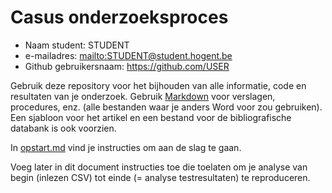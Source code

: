 # Casus onderzoeksproces

- Naam student: STUDENT
- e-mailadres: <mailto:STUDENT@student.hogent.be>
- Github gebruikersnaam: <https://github.com/USER>

Gebruik deze repository voor het bijhouden van alle informatie, code en resultaten van je onderzoek. Gebruik [Markdown](https://guides.github.com/features/mastering-markdown/) voor verslagen, procedures, enz. (alle bestanden waar je anders Word voor zou gebruiken). Een sjabloon voor het artikel en een bestand voor de bibliografische databank is ook voorzien.

In [opstart.md](opstart.md) vind je instructies om aan de slag te gaan.

Voeg later in dit document instructies toe die toelaten om je analyse van begin (inlezen CSV) tot einde (= analyse testresultaten) te reproduceren.
